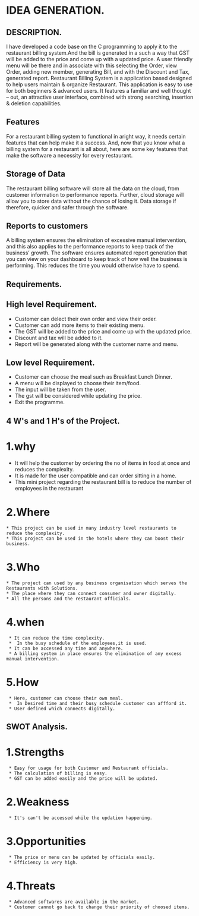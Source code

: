 # IDEA GENERATION.

 ## DESCRIPTION.
 I have developed a code base on the C programming to apply it to the restaurant billing system.And the bill is generated in a such a way that GST will be added to the price and come up with a updated price.
 A user friendly menu will be there and in associate with this selecting the Order, view Order, adding new member, generating Bill, and with the Discount and Tax, generated report. Restaurant Billing System is a  application based designed to help users maintain & organize Restaurant. This application is easy to use for both beginners & advanced users. It features a familiar and well thought – out, an attractive user interface, combined with strong searching, insertion & deletion capabilities.

##  Features

 For a restaurant billing system to functional in aright way, it needs certain  features that can help make it a success. And, now that you know what a billing system for a restaurant is all about, here are some key features that make the software a necessity for every restaurant.

##  Storage of Data

 The restaurant billing software will store all the data on the cloud, from customer information to performance reports. Further, cloud storage will allow you to store data without the chance of losing it. Data storage if therefore, quicker and safer through the software.

##  Reports to customers

 A billing system ensures the elimination of excessive manual intervention, and this also applies to the performance reports to keep track of the business’ growth. The software ensures automated report generation that you can view on your dashboard to keep track of how well the business is performing. This reduces the time you would otherwise have to spend.

## Requirements.

 ## High level Requirement.
   *  Customer can delect their own order and view their order.
   *  Customer can add more items to their existing menu.
   *  The GST will be added to the price and come up with the updated price.
   *  Discount and tax will be added to it.
   *  Report will be generated along with the customer name and menu. 

  ## Low level Requirement.

   * Customer can choose the meal such as Breakfast Lunch Dinner.
   * A menu will be displayed to choose their item/food.
   * The input will be taken from the user.
   * The gst will be considered while updating the price.
   * Exit the programme.

## 4 W's and  1 H's of the Project.


  # 1.why

   * It will help the customer by ordering the no of items in food at once and reduces the complexity.
   * It is made for the user compatible and can order sitting in a home. 
   * This mini project regarding the restaurant bill is to reduce the number of employees in the restaurant

##
  # 2.Where

    * This project can be used in many industry level restaurants to reduce the complexity.
    * This project can be used in the hotels where they can boost their business.
    


##
 # 3.Who

    * The project can used by any business organisation which serves the Restaurants with Solutions.
    * The place where they can connect consumer and owner digitally.
    * All the persons and the restaurant officials.



##

  # 4.when

     * It can reduce the time complexity.
     *  In the busy schedule of the employees,it is used.
     * It can be accessed any time and anywhere.
     * A billing system in place ensures the elimination of any excess manual intervention.


##

  # 5.How

     * Here, customer can choose their own meal.
     *  In Desired time and their busy schedule customer can affford it.
     * User defined which connects digitally.



  ## SWOT Analysis.

  # 1.Strengths

     * Easy for usage for both Customer and Restaurant officials.
     * The calculation of billing is easy.
     * GST can be added easily and the price will be updated.

  # 2.Weakness

     * It's can't be accessed while the updation happening.

  # 3.Opportunities

     * The price or menu can be updated by officials easily.
     * Efficiency is very high.


  # 4.Threats

     * Advanced softwares are available in the market.
     * Customer cannot go back to change their priority of choosed items.
